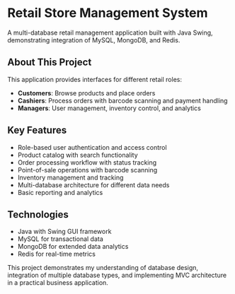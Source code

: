 # Retail Store Management System

A multi-database retail management application built with Java Swing, demonstrating integration of MySQL, MongoDB, and Redis.

## About This Project

This application provides interfaces for different retail roles:
- **Customers**: Browse products and place orders
- **Cashiers**: Process orders with barcode scanning and payment handling
- **Managers**: User management, inventory control, and analytics

## Key Features

- Role-based user authentication and access control
- Product catalog with search functionality
- Order processing workflow with status tracking
- Point-of-sale operations with barcode scanning
- Inventory management and tracking
- Multi-database architecture for different data needs
- Basic reporting and analytics

## Technologies

- Java with Swing GUI framework
- MySQL for transactional data
- MongoDB for extended data analytics
- Redis for real-time metrics

This project demonstrates my understanding of database design, integration of multiple database types, and implementing MVC architecture in a practical business application.
